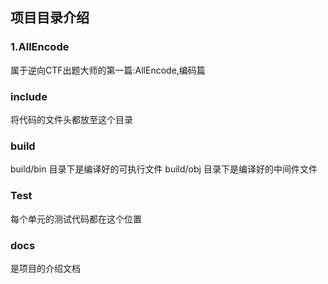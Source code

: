 ## 项目目录介绍
### 1.AllEncode
属于逆向CTF出题大师的第一篇:AllEncode,编码篇

### include
将代码的文件头都放至这个目录

### build
build/bin 目录下是编译好的可执行文件
build/obj 目录下是编译好的中间件文件

### Test
每个单元的测试代码都在这个位置

### docs
是项目的介绍文档

